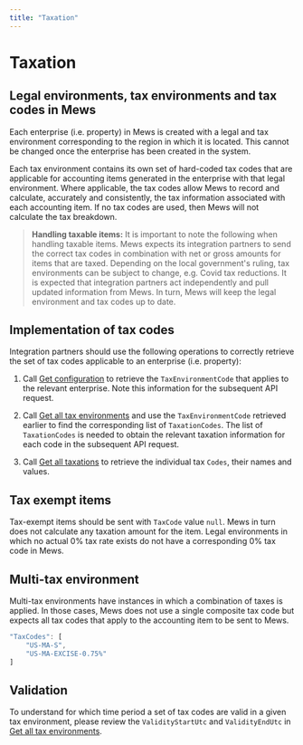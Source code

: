 ```yaml
---
title: "Taxation"
---
```


# Taxation

## Legal environments, tax environments and tax codes in Mews

Each enterprise (i.e. property) in Mews is created with a legal and tax environment corresponding to the region in which it is located. This cannot be changed once the enterprise has been created in the system. 

Each tax environment contains its own set of hard-coded tax codes that are applicable for accounting items generated in the enterprise with that legal environment. Where applicable, the tax codes allow Mews to record and calculate, accurately and consistently, the tax information associated with each accounting item. If no tax codes are used, then Mews will not calculate the tax breakdown. 

> **Handling taxable items:**
> It is important to note the following when handling taxable items.
> Mews expects its integration partners to send the correct tax codes in combination with net or gross amounts for items that are taxed.
> Depending on the local government's ruling, tax environments can be subject to change, e.g. Covid tax reductions. It is expected that integration partners act independently and pull updated information from Mews. In turn, Mews will keep the legal environment and tax codes up to date. 

## Implementation of tax codes 

Integration partners should use the following operations to correctly retrieve the set of tax codes applicable to an enterprise (i.e. property):  

1. Call [Get configuration](../operations/configuration.md#get-configuration) to retrieve the `TaxEnvironmentCode` that applies to the relevant enterprise. Note this information for the subsequent API request.

2. Call [Get all tax environments](../operations/taxenvironments.md#get-all-tax-environments) and use the `TaxEnvironmentCode` retrieved earlier to find the corresponding list of `TaxationCodes`. The list of `TaxationCodes` is needed to obtain the relevant taxation information for each code in the subsequent API request. 

3. Call [Get all taxations](../operations/taxations.md#get-all-taxations) to retrieve the individual tax `Codes`, their names and values. 

## Tax exempt items

Tax-exempt items should be sent with `TaxCode` value `null`. Mews in turn does not calculate any taxation amount for the item. Legal environments in which no actual 0% tax rate exists do not have a corresponding 0% tax code in Mews.

## Multi-tax environment

Multi-tax environments have instances in which a combination of taxes is applied. In those cases, Mews does not use a single composite tax code but expects all tax codes that apply to the accounting item to be sent to Mews.  

```javascript
"TaxCodes": [ 
    "US-MA-S", 
    "US-MA-EXCISE-0.75%" 
]
```

## Validation

To understand for which time period a set of tax codes are valid in a given tax environment, please review the `ValidityStartUtc` and `ValidityEndUtc` in [Get all tax environments](../operations/taxenvironments.md#get-all-tax-environments). 
